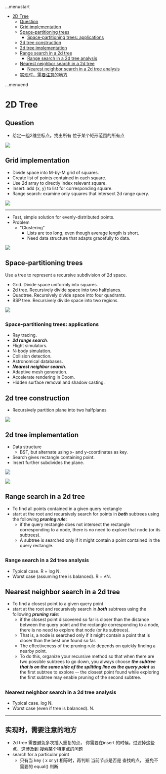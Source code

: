 ...menustart

 - [2D Tree](#24e1aa2b5be033c7c0dcaacc43b2b645)
	 - [Question](#a97ea56b0e00b2379736ae60869ff66a)
	 - [Grid implementation](#70d1a3fb79b2abed2736ccad8427984f)
	 - [Space-partitioning trees](#8e09009743774efb9c0a7dceb8721b2c)
		 - [Space-partitioning trees: applications](#922b62791cfd0af7fb819dd01bf4efb6)
	 - [2d tree construction](#d11bea9d4fe095af9f1ba36b85f24c9d)
	 - [2d tree implementation](#740b6be09ccd4dc6bd568fd9dd316aa9)
	 - [Range search in a 2d tree](#e2f4979395b274707c6c5a37cd7ed619)
		 - [Range search in a 2d tree analysis](#db369429b7d2c848b75e9d11b977c8d1)
	 - [Nearest neighbor search in a 2d tree](#d8734e1f289bf1794afcd19da08a8a6d)
		 - [Nearest neighbor search in a 2d tree analysis](#b5df2dde1669c08bc9b0f0b1a24fb85b)
	 - [实现时，需要注意的地方](#37fe8d31c8ddcdaf1d3002f5c46d9aa1)

...menuend


<h2 id="24e1aa2b5be033c7c0dcaacc43b2b645"></h2>

# 2D Tree

<h2 id="a97ea56b0e00b2379736ae60869ff66a"></h2>

## Question

 - 给定一组2维坐标点，找出所有 位于某个矩形范围的所有点

![](https://raw.githubusercontent.com/mebusy/notes/master/imgs/2dtree_question.png)

<h2 id="70d1a3fb79b2abed2736ccad8427984f"></h2>

## Grid implementation

 - Divide space into M-by-M grid of squares.
 - Create list of points contained in each square.
 - Use 2d array to directly index relevant square.
 - Insert: add (x, y) to list for corresponding square.
 - Range search: examine only squares that intersect 2d range query.

![](https://raw.githubusercontent.com/mebusy/notes/master/imgs/2dtree_grid_implementation.png)

---

 - Fast, simple solution for evenly-distributed points.
 - Problem
    - "Clustering" 
        - Lists are too long, even though average length is short.
        - Need data structure that adapts gracefully to data.

![](https://raw.githubusercontent.com/mebusy/notes/master/imgs/2dtree_grid_implementation_clustering.png)

<h2 id="8e09009743774efb9c0a7dceb8721b2c"></h2>

## Space-partitioning trees

Use a tree to represent a recursive subdivision of 2d space.

 - Grid. Divide space uniformly into squares.
 - 2d tree. Recursively divide space into two halfplanes. 
 - Quadtree. Recursively divide space into four quadrants. 
 - BSP tree. Recursively divide space into two regions.


![](https://raw.githubusercontent.com/mebusy/notes/master/imgs/2dtree_space_partitioning_trees.png)

<h2 id="922b62791cfd0af7fb819dd01bf4efb6"></h2>

### Space-partitioning trees: applications

- Ray tracing.
- ***2d range search***.
- Flight simulators.
- N-body simulation.
- Collision detection.
- Astronomical databases.
- ***Nearest neighbor search***.
- Adaptive mesh generation.
- Accelerate rendering in Doom.
- Hidden surface removal and shadow casting.

<h2 id="d11bea9d4fe095af9f1ba36b85f24c9d"></h2>

## 2d tree construction

 - Recursively partition plane into two halfplanes

![](https://raw.githubusercontent.com/mebusy/notes/master/imgs/2dtree_construction.png)

<h2 id="740b6be09ccd4dc6bd568fd9dd316aa9"></h2>

## 2d tree implementation

 - Data structure
    - BST, but alternate using x- and y-coordinates as key.
 - Search gives rectangle containing point.
 - Insert further subdivides the plane.


![](https://raw.githubusercontent.com/mebusy/notes/master/imgs/2dtree_even_levels.png)

![](https://raw.githubusercontent.com/mebusy/notes/master/imgs/2dtree_odd_levels.png)

<h2 id="e2f4979395b274707c6c5a37cd7ed619"></h2>

## Range search in a 2d tree

 - To find all points contained in a given query rectangle
 - start at the root and recursively search for points in ***both*** subtrees using the following ***pruning rule***: 
    - if the query rectangle does not intersect the rectangle corresponding to a node, there is no need to explore that node (or its subtrees). 
    - A subtree is searched only if it might contain a point contained in the query rectangle.

<h2 id="db369429b7d2c848b75e9d11b977c8d1"></h2>

### Range search in a 2d tree analysis

 - Typical case. R + log N.
 - Worst case (assuming tree is balanced).  R + √N.


<h2 id="d8734e1f289bf1794afcd19da08a8a6d"></h2>

## Nearest neighbor search in a 2d tree

 - To find a closest point to a given query point
 - start at the root and recursively search in ***both*** subtrees using the following ***pruning rule***: 
    - if the closest point discovered so far is closer than the distance between the query point and the rectangle corresponding to a node, there is no need to explore that node (or its subtrees). 
    - That is, a node is searched only if it might contain a point that is closer than the best one found so far. 
    - The effectiveness of the pruning rule depends on quickly finding a nearby point. 
    - To do this, organize your recursive method so that when there are two possible subtrees to go down, you always choose ***the subtree that is on the same side of the splitting line as the query point*** as the first subtree to explore -- the closest point found while exploring the first subtree may enable pruning of the second subtree.

<h2 id="b5df2dde1669c08bc9b0f0b1a24fb85b"></h2>

### Nearest neighbor search in a 2d tree analysis

 - Typical case. log N.
 - Worst case (even if tree is balanced). N.


---

<h2 id="37fe8d31c8ddcdaf1d3002f5c46d9aa1"></h2>

## 实现时，需要注意的地方

 - 2d tree 需要避免多次插入重复的点， 你需要在insert 的时候，过滤掉这些点，这涉及到 搜索某个特定点的问题
 - search for a particular point
    - 只有当 key ( x or y) 相等时，再判断 当前节点是否是 查找的点， 避免不需要的 equal() 判断




